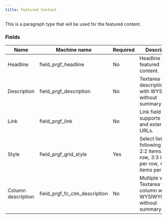 ```yaml
---
title: Featured Content
---
```


This is a paragraph type that will be used for the featured content.

### Fields
| Name  | Machine name | Required | Description |
| ------------- | ------------- | ------------- | ------------- |
| Headline | field\_prgf_headline | No | Headline of the featured content. |
| Description| field\_prgf_description | No | Textarea for the description/body with WYSIWYG, without summary. |
| Link | field\_prgf_link | No | Link field that supports internal and external URLs. |
| Style | field\_prgf\_grid_style | Yes | Select list with following values: 2:2 items per row, 3:3 items per row, 4:4 items per row |
| Column description| field\_prgf\_fc\_clm\_description | No | Multiple values. Textarea for the column with WYSIWYG, without summary. |
